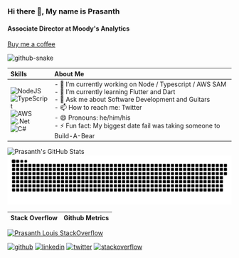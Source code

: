 ### Hi there 👋, My name is Prasanth
#### Associate Director at Moody's Analytics

[Buy me a coffee](https://buymeacoffee.com/prasanthlouis)

<picture>
  <source media="(prefers-color-scheme: dark)" srcset="github-snake-dark.svg" />
  <source media="(prefers-color-scheme: light)" srcset="github-snake.svg" />
  <img alt="github-snake" src="github-snake.svg" />
</picture>

Skills           |  About Me
:-------------------------|:-------------------------
![NodeJS](https://img.shields.io/badge/node.js-6DA55F?style=for-the-badge&logo=node.js&logoColor=white)<br>![TypeScript](https://img.shields.io/badge/typescript-%23007ACC.svg?style=for-the-badge&logo=typescript&logoColor=white)<br>![AWS](https://img.shields.io/badge/AWS-%23FF9900.svg?style=for-the-badge&logo=amazon-aws&logoColor=white)<br>![.Net](https://img.shields.io/badge/.NET-5C2D91?style=for-the-badge&logo=.net&logoColor=white)<br>![C#](https://img.shields.io/badge/c%23-%23239120.svg?style=for-the-badge&logo=c-sharp&logoColor=white)<br> |- 🔭 I’m currently working on Node / Typescript / AWS SAM<br>- 🌱 I’m currently learning Flutter and Dart<br>- 💬 Ask me about Software Development and Guitars <br>- 📫 How to reach me: Twitter<br>- 😄 Pronouns: he/him/his <br>- ⚡ Fun fact: My biggest date fail was taking someone to Build-A-Bear 

<img src="https://github-readme-stats.vercel.app/api?username=prasanthlouis&show_icons=true&line_height=27&count_private=true&title_color=ffffff&text_color=c9cacc&icon_color=2bbc8a&bg_color=1d1f21" alt="Prasanth's GitHub Stats" />

<picture>
  <source media="(prefers-color-scheme: dark)" srcset="https://raw.githubusercontent.com/prasanthlouis/prasanthlouis/output/github-contribution-grid-snake-dark.svg">
  <source media="(prefers-color-scheme: light)" srcset="https://raw.githubusercontent.com/prasanthlouis/prasanthlouis/output/github-contribution-grid-snake.svg">
  <img alt="github contribution grid snake animation" src="https://raw.githubusercontent.com/prasanthlouis/prasanthlouis/output/github-contribution-grid-snake.svg">
</picture>

Stack Overflow            |  Github Metrics
:-------------------------|:-------------------------
[![Prasanth Louis StackOverflow](https://github-readme-stackoverflow.vercel.app/?userID=3293761)](https://stackoverflow.com/users/3293761/prasanth-louis)

[<img src='https://cdn.jsdelivr.net/npm/simple-icons@3.0.1/icons/github.svg' alt='github' height='40'>](https://github.com/prasanthlouis)  [<img src='https://cdn.jsdelivr.net/npm/simple-icons@3.0.1/icons/linkedin.svg' alt='linkedin' height='40'>](https://www.linkedin.com/in/prasanthlouis/)  [<img src='https://cdn.jsdelivr.net/npm/simple-icons@3.0.1/icons/twitter.svg' alt='twitter' height='40'>](https://twitter.com/prasanthlouis)  [<img src='https://cdn.jsdelivr.net/npm/simple-icons@3.0.1/icons/stackoverflow.svg' alt='stackoverflow' height='40'>](https://stackoverflow.com/users/3293761)  

[1.1]: http://i.imgur.com/tXSoThF.png (twitter icon with padding)
[2.1]: http://i.imgur.com/0o48UoR.png (github icon with padding)

<!-- icons without padding --> 

[1.2]: http://i.imgur.com/wWzX9uB.png (My Twitter)
[2.2]: http://i.imgur.com/9I6NRUm.png (github icon without padding)
[3.2]: https://raw.githubusercontent.com/MartinHeinz/MartinHeinz/master/linkedin-3-16.png (My LinkedIn)

<!-- links to your social media accounts -->
[2]: https://github.com/prasanthlouis
